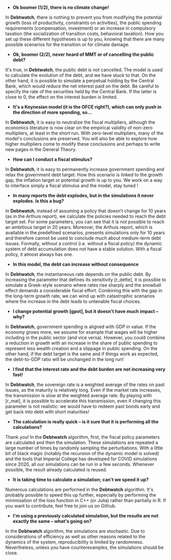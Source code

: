 -  **Ok boomer (1/2), there is no climate change!**

In **Debtwatch**, there is nothing to prevent you from modifying the potential growth (loss of productivity, constraints on activities), the public spending requirements (compensation, investment) or an increase in compulsory taxation (the socialization of transition costs, behavioral taxation). How you set up these different hypotheses is up to you, knowing that there are many possible scenarios for the transition or for climate damage.

- **Ok, boomer (2/2), never heard of MMT or of cancelling the public debt?**

It's true, in **Debtwatch**, the public debt is not cancelled. The model is used to calculate the evolution of the debt, and we have stuck to that. On the other hand, it is possible to simulate a perpetual holding by the Central Bank, which would reduce the net interest paid on the debt. Be careful to specify the rate of the securities held by the Central Bank. If the latter is close to 0, the effect on the interest burden is limited.

- **It's a Keynesian model (it is the OFCE right?), which can only push in the direction of more spending, so...**

In **Debtwatch**, it is easy to neutralize the fiscal multipliers, although the economics literature is now clear on the empirical validity of non-zero multipliers, at least in the short run. With zero-level multipliers, many of the model's conclusions are preserved. You will also be able to explore how higher multipliers come to modify these conclusions and perhaps to write new pages in the General Theory.

- **How can I conduct a fiscal stimulus?**

In **Debtwatch**, it is easy to permanently increase government spending and relax the government debt target. How this scenario is linked to the growth gap, the inflation target or potential growth is up to you. We work on a way to interface simply a fiscal stimulus and the model, stay tuned !

- **In many reports the debt explodes, but in the simulations it never explodes. Is this a bug?**

In **Debtwatch**, instead of assuming a policy that doesn’t change for 10 years (as in the Arthuis report), we calculate the policies needed to reach the debt target set. For some parameters, you can see that it is not possible to reach an ambitious target in 20 years. Moreover, the Arthuis report, which is available in the predefined scenarios, presents simulations only for 10 years and therefore cannot be used to conclude much about medium-term debt issues. Formally, without a control (i.e. without a fiscal policy) the dynamic system of debt accumulation does not have a stable solution. With a fiscal policy, it almost always has one.

- **In this model, the debt can increase without consequence**

In **Debtwatch**, the instantaneous rate depends on the public debt. By increasing the parameter that defines its sensitivity [r_dette], it is possible to simulate a Greek-style scenario where rates rise sharply and the snowball effect demands a considerable fiscal effort. Combining this with the gap in the long-term growth rate, we can wind up with catastrophic scenarios where the increase in the debt leads to untenable fiscal choices.

- **I change potential growth [gpot], but it doesn't have much impact – why?**

In **Debtwatch**, government spending is aligned with GDP in value. If the economy grows more, we assume for example that wages will be higher including in the public sector (and vice versa). However, you could combine a reduction in growth with an increase in the share of public spending to represent less wealth creation and a slippage in public spending. On the other hand, if the debt target is the same and if things work as expected, the debt-to-GDP ratio will be unchanged in the long run!

- **I find that the interest rate and the debt burden are not increasing very fast!**

In **Debtwatch**, the sovereign rate is a weighted average of the rates on past issues, as the maturity is relatively long. Even if the market rate increases, the transmission is slow at the weighted average rate. By playing with [r_mat], it is possible to accelerate this transmission, even if changing this parameter is not realistic: we would have to redeem past bonds early and get back into debt with short maturities!

- **The calculation is really quick – is it sure that it is performing all the calculations?**

Thank you! In the **Debtwatch** algorithm, first, the fiscal policy parameters are calculated and then the simulation. These simulations are repeated a large number of times by randomly sampling the perturbations. With a little bit of black magic (notably the recursion of the dynamic model is solved) and the tools that Imperial College has developed for COVID simulations since 2020, all our simulations can be run in a few seconds. Whenever possible, the result already calculated is reused.

- **It is taking time to calculate a simulation; can't we speed it up?**

Numerous calculations are performed in the **Debtwatch** algorithm. It's probably possible to speed this up further, especially by performing the minimisation of the loss function in C++ (or Julia) rather than partially in R. If you want to contribute, feel free to join us on Github.

- **I'm using a previously calculated simulation, but the results are not exactly the same – what's going on?**

In the **Debtwatch** algorithm, the simulations are stochastic. Due to considerations of efficiency as well as other reasons related to the dynamics of the system, reproducibility is limited by randomness. Nevertheless, unless you have counterexamples, the simulations should be close.
